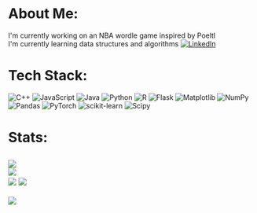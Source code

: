 # About Me:
I'm currently working on an NBA wordle game inspired by Poeltl<br>I'm currently learning data structures and algorithms
[![LinkedIn](https://img.shields.io/badge/LinkedIn-%230077B5.svg?logo=linkedin&logoColor=white)](https://linkedin.com/in/ayaank) 

# Tech Stack:
![C++](https://img.shields.io/badge/c++-%2300599C.svg?style=for-the-badge&logo=c%2B%2B&logoColor=white) ![JavaScript](https://img.shields.io/badge/javascript-%23323330.svg?style=for-the-badge&logo=javascript&logoColor=%23F7DF1E) ![Java](https://img.shields.io/badge/java-%23ED8B00.svg?style=for-the-badge&logo=openjdk&logoColor=white) ![Python](https://img.shields.io/badge/python-3670A0?style=for-the-badge&logo=python&logoColor=ffdd54) ![R](https://img.shields.io/badge/r-%23276DC3.svg?style=for-the-badge&logo=r&logoColor=white) ![Flask](https://img.shields.io/badge/flask-%23000.svg?style=for-the-badge&logo=flask&logoColor=white) ![Matplotlib](https://img.shields.io/badge/Matplotlib-%23ffffff.svg?style=for-the-badge&logo=Matplotlib&logoColor=black) ![NumPy](https://img.shields.io/badge/numpy-%23013243.svg?style=for-the-badge&logo=numpy&logoColor=white) ![Pandas](https://img.shields.io/badge/pandas-%23150458.svg?style=for-the-badge&logo=pandas&logoColor=white) ![PyTorch](https://img.shields.io/badge/PyTorch-%23EE4C2C.svg?style=for-the-badge&logo=PyTorch&logoColor=white) ![scikit-learn](https://img.shields.io/badge/scikit--learn-%23F7931E.svg?style=for-the-badge&logo=scikit-learn&logoColor=white) ![Scipy](https://img.shields.io/badge/SciPy-%230C55A5.svg?style=for-the-badge&logo=scipy&logoColor=%white)
# Stats:
![](https://github-readme-stats.vercel.app/api?username=ayaancc&theme=nord&hide_border=true&include_all_commits=false&count_private=false)<br/>
![](https://github-readme-streak-stats.herokuapp.com/?user=ayaancc&theme=nord&hide_border=true)<br/>
![](https://github-readme-stats.vercel.app/api/top-langs/?username=ayaancc&theme=nord&hide_border=true&include_all_commits=false&count_private=false&layout=compact)
[![](https://visitcount.itsvg.in/api?id=ayaancc&label=Profile%20Views&color=6&icon=0&pretty=false)](https://visitcount.itsvg.in)
---
[![](https://visitcount.itsvg.in/api?id=ayaancc&icon=0&color=0)](https://visitcount.itsvg.in)

